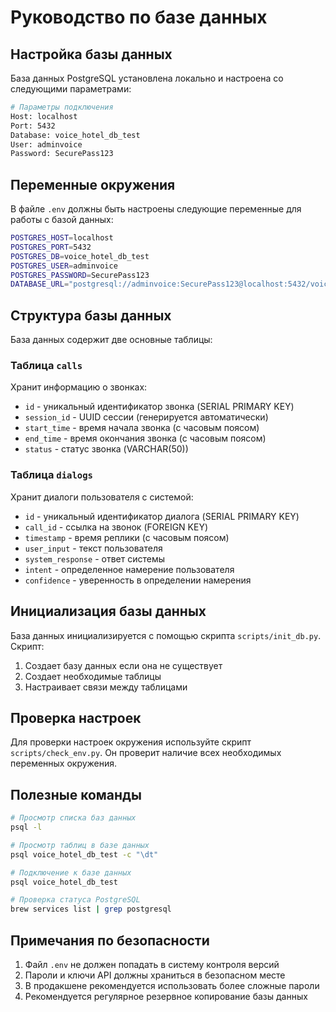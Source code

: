 # Руководство по базе данных

## Настройка базы данных

База данных PostgreSQL установлена локально и настроена со следующими параметрами:

```bash
# Параметры подключения
Host: localhost
Port: 5432
Database: voice_hotel_db_test
User: adminvoice
Password: SecurePass123
```

## Переменные окружения

В файле `.env` должны быть настроены следующие переменные для работы с базой данных:

```bash
POSTGRES_HOST=localhost
POSTGRES_PORT=5432
POSTGRES_DB=voice_hotel_db_test
POSTGRES_USER=adminvoice
POSTGRES_PASSWORD=SecurePass123
DATABASE_URL="postgresql://adminvoice:SecurePass123@localhost:5432/voice_hotel_db_test"
```

## Структура базы данных

База данных содержит две основные таблицы:

### Таблица `calls`
Хранит информацию о звонках:
- `id` - уникальный идентификатор звонка (SERIAL PRIMARY KEY)
- `session_id` - UUID сессии (генерируется автоматически)
- `start_time` - время начала звонка (с часовым поясом)
- `end_time` - время окончания звонка (с часовым поясом)
- `status` - статус звонка (VARCHAR(50))

### Таблица `dialogs`
Хранит диалоги пользователя с системой:
- `id` - уникальный идентификатор диалога (SERIAL PRIMARY KEY)
- `call_id` - ссылка на звонок (FOREIGN KEY)
- `timestamp` - время реплики (с часовым поясом)
- `user_input` - текст пользователя
- `system_response` - ответ системы
- `intent` - определенное намерение пользователя
- `confidence` - уверенность в определении намерения

## Инициализация базы данных

База данных инициализируется с помощью скрипта `scripts/init_db.py`. Скрипт:
1. Создает базу данных если она не существует
2. Создает необходимые таблицы
3. Настраивает связи между таблицами

## Проверка настроек

Для проверки настроек окружения используйте скрипт `scripts/check_env.py`. Он проверит наличие всех необходимых переменных окружения.

## Полезные команды

```bash
# Просмотр списка баз данных
psql -l

# Просмотр таблиц в базе данных
psql voice_hotel_db_test -c "\dt"

# Подключение к базе данных
psql voice_hotel_db_test

# Проверка статуса PostgreSQL
brew services list | grep postgresql
```

## Примечания по безопасности

1. Файл `.env` не должен попадать в систему контроля версий
2. Пароли и ключи API должны храниться в безопасном месте
3. В продакшене рекомендуется использовать более сложные пароли
4. Рекомендуется регулярное резервное копирование базы данных 